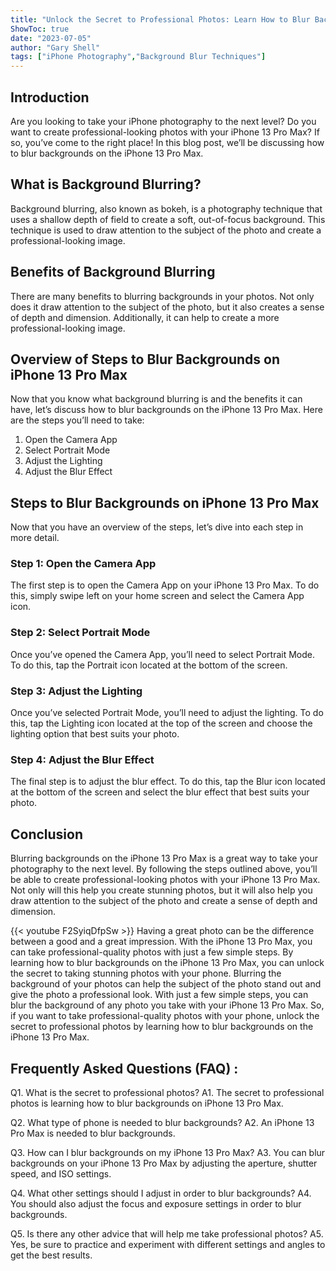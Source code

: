 ```yaml
---
title: "Unlock the Secret to Professional Photos: Learn How to Blur Backgrounds on iPhone 13 Pro Max!"
ShowToc: true 
date: "2023-07-05"
author: "Gary Shell" 
tags: ["iPhone Photography","Background Blur Techniques"]
---
```

## Introduction
Are you looking to take your iPhone photography to the next level? Do you want to create professional-looking photos with your iPhone 13 Pro Max? If so, you’ve come to the right place! In this blog post, we’ll be discussing how to blur backgrounds on the iPhone 13 Pro Max.

## What is Background Blurring?
Background blurring, also known as bokeh, is a photography technique that uses a shallow depth of field to create a soft, out-of-focus background. This technique is used to draw attention to the subject of the photo and create a professional-looking image.

## Benefits of Background Blurring
There are many benefits to blurring backgrounds in your photos. Not only does it draw attention to the subject of the photo, but it also creates a sense of depth and dimension. Additionally, it can help to create a more professional-looking image.

## Overview of Steps to Blur Backgrounds on iPhone 13 Pro Max
Now that you know what background blurring is and the benefits it can have, let’s discuss how to blur backgrounds on the iPhone 13 Pro Max. Here are the steps you’ll need to take:

1. Open the Camera App
2. Select Portrait Mode
3. Adjust the Lighting
4. Adjust the Blur Effect

## Steps to Blur Backgrounds on iPhone 13 Pro Max
Now that you have an overview of the steps, let’s dive into each step in more detail.

### Step 1: Open the Camera App
The first step is to open the Camera App on your iPhone 13 Pro Max. To do this, simply swipe left on your home screen and select the Camera App icon.

### Step 2: Select Portrait Mode
Once you’ve opened the Camera App, you’ll need to select Portrait Mode. To do this, tap the Portrait icon located at the bottom of the screen.

### Step 3: Adjust the Lighting
Once you’ve selected Portrait Mode, you’ll need to adjust the lighting. To do this, tap the Lighting icon located at the top of the screen and choose the lighting option that best suits your photo.

### Step 4: Adjust the Blur Effect
The final step is to adjust the blur effect. To do this, tap the Blur icon located at the bottom of the screen and select the blur effect that best suits your photo.

## Conclusion
Blurring backgrounds on the iPhone 13 Pro Max is a great way to take your photography to the next level. By following the steps outlined above, you’ll be able to create professional-looking photos with your iPhone 13 Pro Max. Not only will this help you create stunning photos, but it will also help you draw attention to the subject of the photo and create a sense of depth and dimension.

{{< youtube F2SyiqDfpSw >}} 
Having a great photo can be the difference between a good and a great impression. With the iPhone 13 Pro Max, you can take professional-quality photos with just a few simple steps. By learning how to blur backgrounds on the iPhone 13 Pro Max, you can unlock the secret to taking stunning photos with your phone. Blurring the background of your photos can help the subject of the photo stand out and give the photo a professional look. With just a few simple steps, you can blur the background of any photo you take with your iPhone 13 Pro Max. So, if you want to take professional-quality photos with your phone, unlock the secret to professional photos by learning how to blur backgrounds on the iPhone 13 Pro Max.

## Frequently Asked Questions (FAQ) :
Q1. What is the secret to professional photos?
A1. The secret to professional photos is learning how to blur backgrounds on iPhone 13 Pro Max.

Q2. What type of phone is needed to blur backgrounds?
A2. An iPhone 13 Pro Max is needed to blur backgrounds.

Q3. How can I blur backgrounds on my iPhone 13 Pro Max?
A3. You can blur backgrounds on your iPhone 13 Pro Max by adjusting the aperture, shutter speed, and ISO settings.

Q4. What other settings should I adjust in order to blur backgrounds?
A4. You should also adjust the focus and exposure settings in order to blur backgrounds.

Q5. Is there any other advice that will help me take professional photos?
A5. Yes, be sure to practice and experiment with different settings and angles to get the best results.


